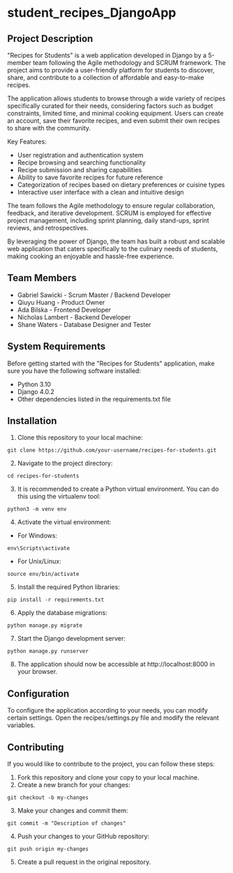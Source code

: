 # student_recipes_DjangoApp

## Project Description
"Recipes for Students" is a web application developed in Django by a 5-member team following the Agile methodology and SCRUM framework. The project aims to provide a user-friendly platform for students to discover, share, and contribute to a collection of affordable and easy-to-make recipes.

The application allows students to browse through a wide variety of recipes specifically curated for their needs, considering factors such as budget constraints, limited time, and minimal cooking equipment. Users can create an account, save their favorite recipes, and even submit their own recipes to share with the community.

Key Features:

- User registration and authentication system
- Recipe browsing and searching functionality
- Recipe submission and sharing capabilities
- Ability to save favorite recipes for future reference
- Categorization of recipes based on dietary preferences or cuisine types
- Interactive user interface with a clean and intuitive design

The team follows the Agile methodology to ensure regular collaboration, feedback, and iterative development. SCRUM is employed for effective project management, including sprint planning, daily stand-ups, sprint reviews, and retrospectives.

By leveraging the power of Django, the team has built a robust and scalable web application that caters specifically to the culinary needs of students, making cooking an enjoyable and hassle-free experience.

## Team Members
* Gabriel Sawicki - Scrum Master / Backend Developer
* Qiuyu Huang - Product Owner
* Ada Bilska - Frontend Developer
* Nicholas Lambert - Backend Developer
* Shane Waters - Database Designer and Tester

## System Requirements
Before getting started with the "Recipes for Students" application, make sure you have the following software installed:

- Python 3.10
- Django 4.0.2
- Other dependencies listed in the requirements.txt file

## Installation
1. Clone this repository to your local machine:

`git clone https://github.com/your-username/recipes-for-students.git`

2. Navigate to the project directory:

`cd recipes-for-students`

3. It is recommended to create a Python virtual environment. You can do this using the virtualenv tool:

`python3 -m venv env`

4. Activate the virtual environment:

- For Windows:

`env\Scripts\activate`

- For Unix/Linux:

`source env/bin/activate`

5. Install the required Python libraries:

`pip install -r requirements.txt`

6. Apply the database migrations:

`python manage.py migrate`

7. Start the Django development server:

`python manage.py runserver`

8. The application should now be accessible at http://localhost:8000 in your browser.

## Configuration
To configure the application according to your needs, you can modify certain settings. Open the recipes/settings.py file and modify the relevant variables.

## Contributing
If you would like to contribute to the project, you can follow these steps:

1. Fork this repository and clone your copy to your local machine.
2. Create a new branch for your changes:

`git checkout -b my-changes`

3. Make your changes and commit them:

`git commit -m "Description of changes"`

4. Push your changes to your GitHub repository:

`git push origin my-changes`

5. Create a pull request in the original repository.
